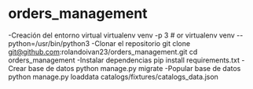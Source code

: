 # orders_management

-Creación del entorno virtual
virtualenv venv -p 3 # or virtualenv venv --python=/usr/bin/python3
-Clonar el repositorio
git clone git@github.com:rolandoivan23/orders_management.git
cd orders_management
-Instalar dependencias
pip install requirements.txt
-Crear base de datos
python manage.py migrate
-Popular base de datos
python manage.py loaddata catalogs/fixtures/catalogs_data.json

